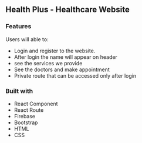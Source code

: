 ## Health Plus - Healthcare Website

### Features

Users will able to:

- Login and register to the website.
- After login the name will appear on header
- see the services we provide
- See the doctors and make appointment
- Private route that can be accessed only after login

### Built with

- React Component
- React Route
- Firebase
- Bootstrap
- HTML
- CSS
